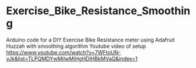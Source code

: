 # Exercise_Bike_Resistance_Smoothing
Arduino code for a DIY Exercise Bike Resistance meter using Adafruit Huzzah with smoothing algorithm
Youtube video of setup https://www.youtube.com/watch?v=7WFtoUN-vJk&list=TLPQMDYwMjIwMjHgHDlHBkMVaQ&index=1
